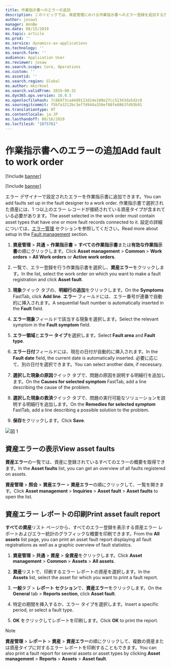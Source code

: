 ```yaml
---
title: 作業指示書へのエラーの追加
description: このトピックでは、資産管理における作業指示書へのエラー登録を追加する方法について説明します。
author: josaw1
manager: AnnBe
ms.date: 08/15/2019
ms.topic: article
ms.prod: ''
ms.service: dynamics-ax-applications
ms.technology: ''
ms.search.form: ''
audience: Application User
ms.reviewer: josaw
ms.search.scope: Core, Operations
ms.custom: ''
ms.assetid: ''
ms.search.region: Global
ms.author: mkirknel
ms.search.validFrom: 2019-08-31
ms.dyn365.ops.version: 10.0.5
ms.openlocfilehash: 7c86973ca44d9113d14e180e27cc51343da5d2c0
ms.sourcegitcommit: f5bfa3212bc3ef7d944a358ef08fe8863fd93b91
ms.translationtype: HT
ms.contentlocale: ja-JP
ms.lasthandoff: 08/16/2019
ms.locfileid: "1875761"
---
```

# <a name="add-fault-to-work-order"></a><span data-ttu-id="3fb4e-103">作業指示書へのエラーの追加</span><span class="sxs-lookup"><span data-stu-id="3fb4e-103">Add fault to work order</span></span>

[!include [banner](../../includes/banner.md)]

[!include [banner](../../includes/preview-banner.md)]


<span data-ttu-id="3fb4e-104">エラー デザイナーで設定されたエラーを作業指示書に追加できます。</span><span class="sxs-lookup"><span data-stu-id="3fb4e-104">You can add faults set up in the fault designer to a work order.</span></span> <span data-ttu-id="3fb4e-105">作業指示書で選択された資産には、1 つ以上のエラー レコードが接続されている資産タイプが含まれている必要があります。</span><span class="sxs-lookup"><span data-stu-id="3fb4e-105">The asset selected in the work order must contain asset types that have one or more fault records connected to it.</span></span> <span data-ttu-id="3fb4e-106">設定の詳細については、[エラー管理](../setup-for-work-orders/fault-management.md) セクションを参照してください。</span><span class="sxs-lookup"><span data-stu-id="3fb4e-106">Read more about setup in the [Fault management](../setup-for-work-orders/fault-management.md) section.</span></span>

1. <span data-ttu-id="3fb4e-107">**資産管理** > **共通** > **作業指示書** > **すべての作業指示書**または**有効な作業指示書**の順にクリックします。</span><span class="sxs-lookup"><span data-stu-id="3fb4e-107">Click **Asset management** > **Common** > **Work orders** > **All Work orders** or **Active work orders**.</span></span>

2. <span data-ttu-id="3fb4e-108">一覧で、エラー登録を行う作業指示書を選択し、**資産エラー**をクリックします。</span><span class="sxs-lookup"><span data-stu-id="3fb4e-108">In the list, select the work order on which you want to make a fault registration and click **Asset fault**.</span></span>

3. <span data-ttu-id="3fb4e-109">**現象**クイック タブの、**明細行の追加**をクリックします。</span><span class="sxs-lookup"><span data-stu-id="3fb4e-109">On the **Symptoms** FastTab, click **Add line**.</span></span> <span data-ttu-id="3fb4e-110">**エラー** フィールドには、エラー番号が連番で自動的に挿入されます。</span><span class="sxs-lookup"><span data-stu-id="3fb4e-110">A sequential fault number is automatically inserted in the **Fault** field.</span></span>

4. <span data-ttu-id="3fb4e-111">**エラー現象**フィールドで該当する現象を選択します。</span><span class="sxs-lookup"><span data-stu-id="3fb4e-111">Select the relevant symptom in the **Fault symptom** field.</span></span>

5. <span data-ttu-id="3fb4e-112">**エラー領域**と**エラー タイプ**を選択します。</span><span class="sxs-lookup"><span data-stu-id="3fb4e-112">Select **Fault area** and **Fault type**.</span></span>

6. <span data-ttu-id="3fb4e-113">**エラー日付**フィールドには、現在の日付が自動的に挿入されます。</span><span class="sxs-lookup"><span data-stu-id="3fb4e-113">In the **Fault date** field, the current date is automatically inserted.</span></span> <span data-ttu-id="3fb4e-114">必要に応じて、別の日付を選択できます。</span><span class="sxs-lookup"><span data-stu-id="3fb4e-114">You can select another date, if necessary.</span></span>

7. <span data-ttu-id="3fb4e-115">**選択した現象の原因**クイック タブで、問題の原因を説明する明細行を追加します。</span><span class="sxs-lookup"><span data-stu-id="3fb4e-115">On the **Causes for selected symptom** FastTab, add a line describing the cause of the problem.</span></span>

8. <span data-ttu-id="3fb4e-116">**選択した現象の救済**クイック タブで、問題の実行可能なソリューションを説明する明細行を追加します。</span><span class="sxs-lookup"><span data-stu-id="3fb4e-116">On the **Remedies for selected symptom** FastTab, add a line describing a possible solution to the problem.</span></span>

9. <span data-ttu-id="3fb4e-117">**保存**をクリックします。</span><span class="sxs-lookup"><span data-stu-id="3fb4e-117">Click **Save**.</span></span>

![図 1](media/19-work-orders.png)


## <a name="view-asset-faults"></a><span data-ttu-id="3fb4e-119">資産エラーの表示</span><span class="sxs-lookup"><span data-stu-id="3fb4e-119">View asset faults</span></span>

<span data-ttu-id="3fb4e-120">**資産エラー**の一覧では、資産に登録されているすべてのエラーの概要を取得できます。</span><span class="sxs-lookup"><span data-stu-id="3fb4e-120">In the **Asset faults** list, you can get an overview of all faults registered on assets.</span></span>

<span data-ttu-id="3fb4e-121">**資産管理** > **照会** > **資産エラー** > **資産エラー**の順にクリックして、一覧を開きます。</span><span class="sxs-lookup"><span data-stu-id="3fb4e-121">Click **Asset management** > **Inquiries** > **Asset fault** > **Asset faults** to open the list.</span></span>


## <a name="print-asset-fault-report"></a><span data-ttu-id="3fb4e-122">資産エラー レポートの印刷</span><span class="sxs-lookup"><span data-stu-id="3fb4e-122">Print asset fault report</span></span>

<span data-ttu-id="3fb4e-123">**すべての資産**リスト ページから、すべてのエラー登録を表示する資産エラー レポートおよびエラー統計のグラフィックな概要を印刷できます。</span><span class="sxs-lookup"><span data-stu-id="3fb4e-123">From the **All assets** list page, you can print an asset fault report displaying all fault registrations as well as a graphic overview of fault statistics.</span></span>

1. <span data-ttu-id="3fb4e-124">**資産管理**  >  **共通**  >  **資産**  >  **全資産**をクリックします。</span><span class="sxs-lookup"><span data-stu-id="3fb4e-124">Click **Asset management** > **Common** > **Assets** > **All assets**.</span></span>

2. <span data-ttu-id="3fb4e-125">**資産**リストで、印刷するエラー レポートの資産を選択します。</span><span class="sxs-lookup"><span data-stu-id="3fb4e-125">In the **Assets** list, select the asset for which you want to print a fault report.</span></span>

3. <span data-ttu-id="3fb4e-126">**一般**タブ > **レポート セクション**で、**資産エラー**をクリックします。</span><span class="sxs-lookup"><span data-stu-id="3fb4e-126">On the **General** tab > **Reports section**, click **Asset fault**.</span></span>

4. <span data-ttu-id="3fb4e-127">特定の期間を挿入するか、エラー タイプを選択します。</span><span class="sxs-lookup"><span data-stu-id="3fb4e-127">Insert a specific period, or select a fault type.</span></span>

5. <span data-ttu-id="3fb4e-128">**OK** をクリックしてレポートを印刷します。</span><span class="sxs-lookup"><span data-stu-id="3fb4e-128">Click **OK** to print the report.</span></span>

>[!NOTE]
><span data-ttu-id="3fb4e-129">**資産管理** > **レポート** > **資産** > **資産エラー**の順にクリックして、複数の資産または資産タイプに対するエラー レポートを印刷することもできます。</span><span class="sxs-lookup"><span data-stu-id="3fb4e-129">You can also print a fault report for several assets or asset types by clicking **Asset management** > **Reports** > **Assets** > **Asset fault**.</span></span>

